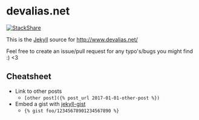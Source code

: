 # devalias.net

[![StackShare](https://img.shields.io/badge/tech-stack-0690fa.svg?style=flat)](https://stackshare.io/devalias/devalias-net)

This is the [Jekyll](https://jekyllrb.com/) source for http://www.devalias.net/

Feel free to create an issue/pull request for any typo's/bugs you might find :) <3

## Cheatsheet

* Link to other posts
    * `[other post]({% post_url 2017-01-01-other-post %})`
* Embed a gist with [jekyll-gist](https://github.com/jekyll/jekyll-gist)
    * `{% gist foo/12345678901234567890 %} `
